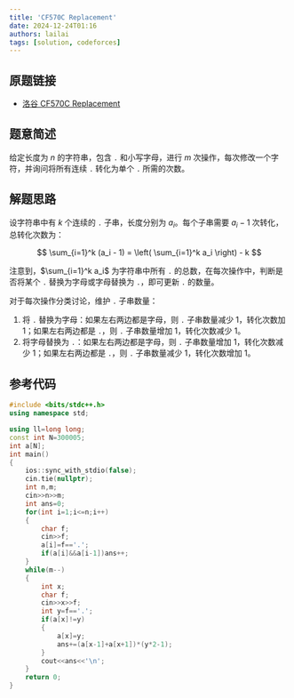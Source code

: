 ```yaml
---
title: 'CF570C Replacement'
date: 2024-12-24T01:16
authors: lailai
tags: [solution, codeforces]
---
```


## 原题链接

- [洛谷 CF570C Replacement](https://www.luogu.com.cn/problem/CF570C)

<!-- truncate -->

## 题意简述

给定长度为 $n$ 的字符串，包含 `.` 和小写字母，进行 $m$ 次操作，每次修改一个字符，并询问将所有连续 `.` 转化为单个 `.` 所需的次数。

## 解题思路

设字符串中有 $k$ 个连续的 `.` 子串，长度分别为 $a_i$。每个子串需要 $a_i - 1$ 次转化，总转化次数为：

$$
\sum_{i=1}^k (a_i - 1) = \left( \sum_{i=1}^k a_i \right) - k
$$

注意到，$\sum_{i=1}^k a_i$ 为字符串中所有 `.` 的总数，在每次操作中，判断是否将某个 `.` 替换为字母或字母替换为 `.`，即可更新 `.` 的数量。

对于每次操作分类讨论，维护 `.` 子串数量：

1. 将 `.` 替换为字母：如果左右两边都是字母，则 `.` 子串数量减少 $1$，转化次数加 $1$；如果左右两边都是 `.`，则 `.` 子串数量增加 $1$，转化次数减少 $1$。
2. 将字母替换为 `.`：如果左右两边都是字母，则 `.` 子串数量增加 $1$，转化次数减少 $1$；如果左右两边都是 `.`，则 `.` 子串数量减少 $1$，转化次数增加 $1$。

## 参考代码

```cpp
#include <bits/stdc++.h>
using namespace std;

using ll=long long;
const int N=300005;
int a[N];
int main()
{
	ios::sync_with_stdio(false);
	cin.tie(nullptr);
	int n,m;
	cin>>n>>m;
	int ans=0;
	for(int i=1;i<=n;i++)
	{
		char f;
		cin>>f;
		a[i]=f=='.';
		if(a[i]&&a[i-1])ans++;
	}
	while(m--)
	{
		int x;
		char f;
		cin>>x>>f;
		int y=f=='.';
		if(a[x]!=y)
		{
			a[x]=y;
			ans+=(a[x-1]+a[x+1])*(y*2-1);
		}
		cout<<ans<<'\n';
	}
	return 0;
}
```
